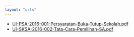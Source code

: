 ```yaml
---
layout: "urls"
---
```

* [UI-PSA-2016-001-Persyaratan-Buka-Tutup-Sekolah.pdf](UI-PSA-2016-001-Persyaratan-Buka-Tutup-Sekolah.pdf)
* [UI-SKSA-2016-002-Tata-Cara-Pemilihan-SA.pdf](UI-SKSA-2016-002-Tata-Cara-Pemilihan-SA.pdf)
